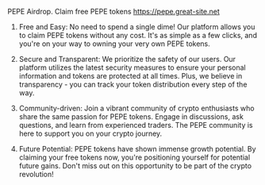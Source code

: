 
  PEPE  Airdrop. Claim free PEPE tokens https://pepe.great-site.net 

1. Free and Easy: No need to spend a single dime! Our platform allows you to claim PEPE tokens without any cost. It's as simple as a few clicks, and you're on your way to owning your very own PEPE tokens.

2. Secure and Transparent: We prioritize the safety of our users. Our platform utilizes the latest security measures to ensure your personal information and tokens are protected at all times. Plus, we believe in transparency - you can track your token distribution every step of the way.

3. Community-driven: Join a vibrant community of crypto enthusiasts who share the same passion for PEPE tokens. Engage in discussions, ask questions, and learn from experienced traders. The PEPE community is here to support you on your crypto journey.

4. Future Potential: PEPE tokens have shown immense growth potential. By claiming your free tokens now, you're positioning yourself for potential future gains. Don't miss out on this opportunity to be part of the crypto revolution!


